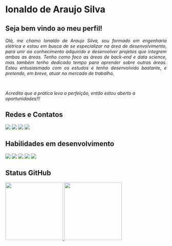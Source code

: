 <div>
    <h1><b>Ionaldo de Araujo Silva</b></h1>
    <h2>Seja bem vindo ao meu perfil!</h2>
    <p align="justify"><i>Olá, me chamo Ionaldo de Araujo Silva, sou formado em engenharia elétrica e estou em busca de se especializar na área de desenvolvimento, para unir ao conhecimento adquirido e desenvolver projetos que integrem ambas as áreas. Tenho como foco as áreas de back-end e data science, mas também tenho dedicado tempo para aprender sobre outras áreas. Estou entusiasmado com os estudos e tenho desenvolvido bastante, e pretendo, em breve, atuar no mercado de trabalho.</i>
    </p><br>
    <p><i>Acredito que a prática leva a perfeição, então estou aberto a oportunidades!!!</i></p>
</div>
<div>
<h2>Redes e Contatos</h2>
<div> 
    <a href="https://www.linkedin.com/in/ionaldoaraujo" target="_blank"><img src="https://img.shields.io/badge/-LinkedIn-%230077B5?style=for-the-badge&logo=linkedin&logoColor=white" target="_blank"></a>
    <a href = "mailto:ionaldo.araujo@gmail.com"><img src="https://img.shields.io/badge/-Gmail-%23333?style=for-the-badge&logo=gmail&logoColor=white" target="_blank"></a>
    <a href = "https://www.dio.me/users/ionaldo_araujo/"><img src="https://img.shields.io/badge/-Perfil%20na%20DIO-000?style=for-the-badge"></a>
     <a href = "https://github.com/ionaldosilva"><img src="https://img.shields.io/badge/Github-000?style=for-the-badge&logo=github"></a>
</div>
<div>
    <h2>Habilidades em desenvolvimento</h2>
    <a href="#"><img src="https://img.shields.io/badge/Python-000?style=for-the-badge&logo=python"></a>
    <a href="#"><img src="https://img.shields.io/badge/Php-000?style=for-the-badge&logo=php"></a>
    <a href="#"><img src="https://img.shields.io/badge/Django-000?style=for-the-badge&logo=django"></a>
    <a href="#"><img src="https://img.shields.io/badge/html-000?style=for-the-badge&logo=html5"></a>
    <a href="#"><img src="https://img.shields.io/badge/Css-000?style=for-the-badge&logo=css3"></a>
</div>
<div>
    <h2>Status GitHub</h2>
    <a href="https://github.com/ionaldosilva">
  <img height="180em" src="https://github-readme-stats.vercel.app/api?username=ionaldosilva&show_icons=true&theme=tokyonight&include_all_commits=true&count_private=true"/>
  <img height="180em" src="https://github-readme-stats.vercel.app/api/top-langs/?username=ionaldosilva&layout=compact&langs_count=7&theme=tokyonight"/>

</div>